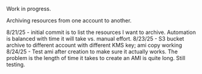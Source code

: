 Work in progress. 

Archiving resources from one account to another.

8/21/25 - initial commit is to list the resources I want to archive. Automation is balanced with time it will take vs. manual effort.
8/23/25 - S3 bucket archive to different account with different KMS key; ami copy working
8/24/25 - Test ami after creation to make sure it actually works. The problem is the length of time it takes to create an AMI is quite long. Still testing.

